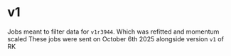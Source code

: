 # v1

Jobs meant to filter data for `v1r3944`. Which was refitted and momentum scaled
These jobs were sent on October 6th 2025 alongside version `v1` of RK
